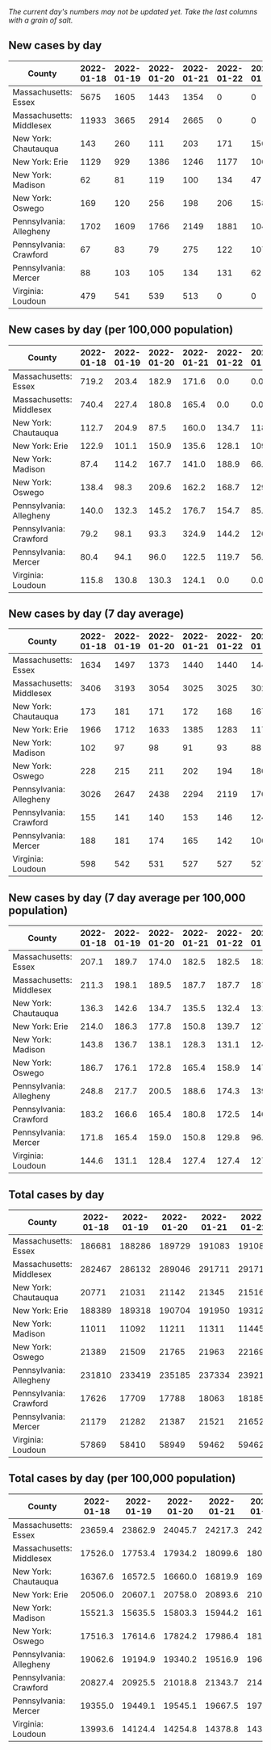 _The current day's numbers may not be updated yet. Take the last columns with a grain of salt._
## New cases by day

| County | 2022-01-18 | 2022-01-19 | 2022-01-20 | 2022-01-21 | 2022-01-22 | 2022-01-23 | 2022-01-24 |
| --- | --- | --- | --- | --- | --- | --- | --- |
| Massachusetts: Essex | 5675 | 1605 | 1443 | 1354 | 0 | 0 |  |
| Massachusetts: Middlesex | 11933 | 3665 | 2914 | 2665 | 0 | 0 |  |
| New York: Chautauqua | 143 | 260 | 111 | 203 | 171 | 150 |  |
| New York: Erie | 1129 | 929 | 1386 | 1246 | 1177 | 1006 |  |
| New York: Madison | 62 | 81 | 119 | 100 | 134 | 47 |  |
| New York: Oswego | 169 | 120 | 256 | 198 | 206 | 158 |  |
| Pennsylvania: Allegheny | 1702 | 1609 | 1766 | 2149 | 1881 | 1045 |  |
| Pennsylvania: Crawford | 67 | 83 | 79 | 275 | 122 | 107 |  |
| Pennsylvania: Mercer | 88 | 103 | 105 | 134 | 131 | 62 |  |
| Virginia: Loudoun | 479 | 541 | 539 | 513 | 0 | 0 |  |

## New cases by day (per 100,000 population)

| County | 2022-01-18 | 2022-01-19 | 2022-01-20 | 2022-01-21 | 2022-01-22 | 2022-01-23 | 2022-01-24 |
| --- | --- | --- | --- | --- | --- | --- | --- |
| Massachusetts: Essex | 719.2 | 203.4 | 182.9 | 171.6 | 0.0 | 0.0 |  |
| Massachusetts: Middlesex | 740.4 | 227.4 | 180.8 | 165.4 | 0.0 | 0.0 |  |
| New York: Chautauqua | 112.7 | 204.9 | 87.5 | 160.0 | 134.7 | 118.2 |  |
| New York: Erie | 122.9 | 101.1 | 150.9 | 135.6 | 128.1 | 109.5 |  |
| New York: Madison | 87.4 | 114.2 | 167.7 | 141.0 | 188.9 | 66.3 |  |
| New York: Oswego | 138.4 | 98.3 | 209.6 | 162.2 | 168.7 | 129.4 |  |
| Pennsylvania: Allegheny | 140.0 | 132.3 | 145.2 | 176.7 | 154.7 | 85.9 |  |
| Pennsylvania: Crawford | 79.2 | 98.1 | 93.3 | 324.9 | 144.2 | 126.4 |  |
| Pennsylvania: Mercer | 80.4 | 94.1 | 96.0 | 122.5 | 119.7 | 56.7 |  |
| Virginia: Loudoun | 115.8 | 130.8 | 130.3 | 124.1 | 0.0 | 0.0 |  |

## New cases by day (7 day average)

| County | 2022-01-18 | 2022-01-19 | 2022-01-20 | 2022-01-21 | 2022-01-22 | 2022-01-23 | 2022-01-24 |
| --- | --- | --- | --- | --- | --- | --- | --- |
| Massachusetts: Essex | 1634 | 1497 | 1373 | 1440 | 1440 | 1440 |  |
| Massachusetts: Middlesex | 3406 | 3193 | 3054 | 3025 | 3025 | 3025 |  |
| New York: Chautauqua | 173 | 181 | 171 | 172 | 168 | 167 |  |
| New York: Erie | 1966 | 1712 | 1633 | 1385 | 1283 | 1174 |  |
| New York: Madison | 102 | 97 | 98 | 91 | 93 | 88 |  |
| New York: Oswego | 228 | 215 | 211 | 202 | 194 | 180 |  |
| Pennsylvania: Allegheny | 3026 | 2647 | 2438 | 2294 | 2119 | 1700 |  |
| Pennsylvania: Crawford | 155 | 141 | 140 | 153 | 146 | 124 |  |
| Pennsylvania: Mercer | 188 | 181 | 174 | 165 | 142 | 106 |  |
| Virginia: Loudoun | 598 | 542 | 531 | 527 | 527 | 527 |  |

## New cases by day (7 day average per 100,000 population)

| County | 2022-01-18 | 2022-01-19 | 2022-01-20 | 2022-01-21 | 2022-01-22 | 2022-01-23 | 2022-01-24 |
| --- | --- | --- | --- | --- | --- | --- | --- |
| Massachusetts: Essex | 207.1 | 189.7 | 174.0 | 182.5 | 182.5 | 182.5 |  |
| Massachusetts: Middlesex | 211.3 | 198.1 | 189.5 | 187.7 | 187.7 | 187.7 |  |
| New York: Chautauqua | 136.3 | 142.6 | 134.7 | 135.5 | 132.4 | 131.6 |  |
| New York: Erie | 214.0 | 186.3 | 177.8 | 150.8 | 139.7 | 127.8 |  |
| New York: Madison | 143.8 | 136.7 | 138.1 | 128.3 | 131.1 | 124.0 |  |
| New York: Oswego | 186.7 | 176.1 | 172.8 | 165.4 | 158.9 | 147.4 |  |
| Pennsylvania: Allegheny | 248.8 | 217.7 | 200.5 | 188.6 | 174.3 | 139.8 |  |
| Pennsylvania: Crawford | 183.2 | 166.6 | 165.4 | 180.8 | 172.5 | 146.5 |  |
| Pennsylvania: Mercer | 171.8 | 165.4 | 159.0 | 150.8 | 129.8 | 96.9 |  |
| Virginia: Loudoun | 144.6 | 131.1 | 128.4 | 127.4 | 127.4 | 127.4 |  |

## Total cases by day

| County | 2022-01-18 | 2022-01-19 | 2022-01-20 | 2022-01-21 | 2022-01-22 | 2022-01-23 | 2022-01-24 |
| --- | --- | --- | --- | --- | --- | --- | --- |
| Massachusetts: Essex | 186681 | 188286 | 189729 | 191083 | 191083 | 191083 |  |
| Massachusetts: Middlesex | 282467 | 286132 | 289046 | 291711 | 291711 | 291711 |  |
| New York: Chautauqua | 20771 | 21031 | 21142 | 21345 | 21516 | 21666 |  |
| New York: Erie | 188389 | 189318 | 190704 | 191950 | 193127 | 194133 |  |
| New York: Madison | 11011 | 11092 | 11211 | 11311 | 11445 | 11492 |  |
| New York: Oswego | 21389 | 21509 | 21765 | 21963 | 22169 | 22327 |  |
| Pennsylvania: Allegheny | 231810 | 233419 | 235185 | 237334 | 239215 | 240260 |  |
| Pennsylvania: Crawford | 17626 | 17709 | 17788 | 18063 | 18185 | 18292 |  |
| Pennsylvania: Mercer | 21179 | 21282 | 21387 | 21521 | 21652 | 21714 |  |
| Virginia: Loudoun | 57869 | 58410 | 58949 | 59462 | 59462 | 59462 |  |

## Total cases by day (per 100,000 population)

| County | 2022-01-18 | 2022-01-19 | 2022-01-20 | 2022-01-21 | 2022-01-22 | 2022-01-23 | 2022-01-24 |
| --- | --- | --- | --- | --- | --- | --- | --- |
| Massachusetts: Essex | 23659.4 | 23862.9 | 24045.7 | 24217.3 | 24217.3 | 24217.3 |  |
| Massachusetts: Middlesex | 17526.0 | 17753.4 | 17934.2 | 18099.6 | 18099.6 | 18099.6 |  |
| New York: Chautauqua | 16367.6 | 16572.5 | 16660.0 | 16819.9 | 16954.7 | 17072.9 |  |
| New York: Erie | 20506.0 | 20607.1 | 20758.0 | 20893.6 | 21021.7 | 21131.2 |  |
| New York: Madison | 15521.3 | 15635.5 | 15803.3 | 15944.2 | 16133.1 | 16199.4 |  |
| New York: Oswego | 17516.3 | 17614.6 | 17824.2 | 17986.4 | 18155.1 | 18284.5 |  |
| Pennsylvania: Allegheny | 19062.6 | 19194.9 | 19340.2 | 19516.9 | 19671.6 | 19757.5 |  |
| Pennsylvania: Crawford | 20827.4 | 20925.5 | 21018.8 | 21343.7 | 21487.9 | 21614.3 |  |
| Pennsylvania: Mercer | 19355.0 | 19449.1 | 19545.1 | 19667.5 | 19787.2 | 19843.9 |  |
| Virginia: Loudoun | 13993.6 | 14124.4 | 14254.8 | 14378.8 | 14378.8 | 14378.8 |  |
